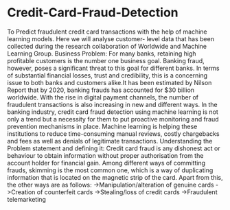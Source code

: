# Credit-Card-Fraud-Detection
To Predict fraudulent credit card transactions with the help of machine learning models. Here we will analyse customer- level data that has been collected during the research collaboration of Worldwide and Machine Learning Group.
Business Problem:
For many banks, retaining high profitable customers is the number one business goal. Banking fraud, however, poses a significant threat to this goal for different banks. In terms of substantial financial losses, trust and credibility, this is a concerning issue to both banks and customers alike.It has been estimated by Nilson Report that by 2020, banking frauds has accounted for $30 billion worldwide. With the rise in digital payment channels, the number of fraudulent transactions is also increasing in new and different ways.
In the banking industry, credit card fraud detection using machine learning is not only a trend but a necessity for them to put proactive monitoring and fraud prevention mechanisms in place. Machine learning is helping these institutions to reduce time-consuming manual reviews, costly chargebacks and fees as well as denials of legitimate transactions.
Understanding the Problem statement and defining it:
Credit card fraud is any dishonest act or behaviour to obtain information without proper authorisation from the account holder for financial gain. Among different ways of committing frauds, skimming is the most common one, which is a way of duplicating information that is located on the magnetic strip of the card. Apart from this, the other ways are as follows:
->Manipulation/alteration of genuine cards ->Creation of counterfeit cards ->Stealing/loss of credit cards ->Fraudulent telemarketing
